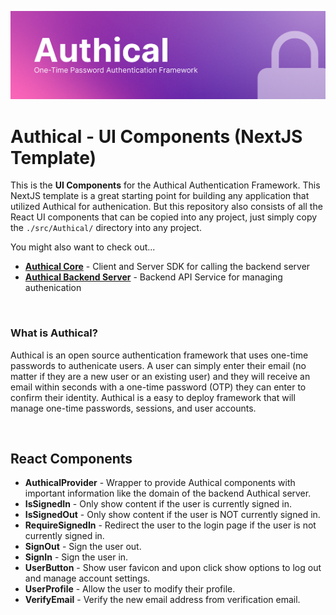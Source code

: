 ![alt text](https://raw.githubusercontent.com/sellersindustry/authical-template-nextjs/main/banner.png)

# Authical - UI Components (NextJS Template)
This is the **UI Components** for the Authical Authentication Framework. This
NextJS template is a great starting point for building any application
that utilized Authical for authenication. But this repository also consists of
all the React UI components that can be copied into any project, just simply 
copy the `./src/Authical/` directory into any project.


You might also want to check out...
- **[Authical Core](https://github.com/sellersindustry/authical-core)** - Client and Server SDK for calling the backend server
- **[Authical Backend Server](https://github.com/sellersindustry/authical-backend)** - Backend API Service for managing authenication

<br>

### What is Authical?
Authical is an open source authentication framework that uses one-time passwords
to authenicate users. A user can simply enter their email (no matter if they are
a new user or an existing user) and they will receive an email within seconds
with a one-time password (OTP) they can enter to confirm their identity. Authical
is a easy to deploy framework that will manage one-time passwords, sessions, and
user accounts.


<br>

## React Components
- **AuthicalProvider** - Wrapper to provide Authical components with important
    information like the domain of the backend Authical server.
- **IsSignedIn** - Only show content if the user is currently signed in.
- **IsSignedOut** - Only show content if the user is NOT currently signed in.
- **RequireSignedIn** - Redirect the user to the login page if the user is not
    currently signed in.
- **SignOut** - Sign the user out.
- **SignIn** - Sign the user in.
- **UserButton** - Show user favicon and upon click show options to log out and
    manage account settings.
- **UserProfile** - Allow the user to modify their profile.
- **VerifyEmail** - Verify the new email address from verification email.

